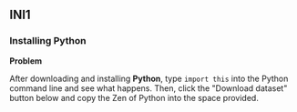 ## INI1

### Installing Python

**Problem**

After downloading and installing **Python**, type `import this` into the Python command line and see what happens. Then, click the "Download dataset" button below and copy the Zen of Python into the space provided.
